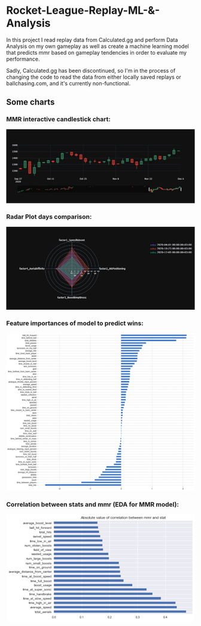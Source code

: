 # Rocket-League-Replay-ML-&-Analysis

In this project I read replay data from Calculated.gg and perform Data Analysis on my own gameplay as well as create a machine learning model that predicts mmr based on gameplay tendencies in order to evaluate my performance.

Sadly, Calculated.gg has been discontinued, so I'm in the process of changing the code to read the data from either locally saved replays or ballchasing.com, and it's currently non-functional.

## Some charts
### MMR interactive candlestick chart:
![Image](mmr-candle.jpg)

### Radar Plot days comparison:
![Image](radar-factors.jpg)

### Feature importances of model to predict wins:
![Image](win-feature-importances.png)

### Correlation between stats and mmr (EDA for MMR model):
![Image](correlation-mmr.png)
